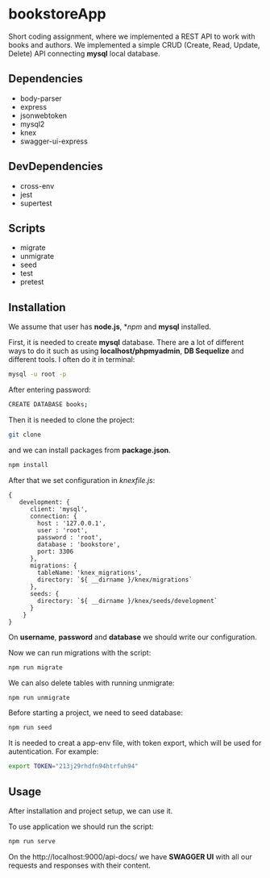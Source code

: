 # bookstoreApp

Short coding assignment, where we implemented a REST API to work with books and authors. We implemented a simple CRUD (Create, Read, Update, Delete) API connecting **mysql** local database.

## Dependencies

* body-parser
* express
* jsonwebtoken
* mysql2
* knex
* swagger-ui-express

## DevDependencies

* cross-env
* jest
* supertest

## Scripts

* migrate
* unmigrate
* seed
* test
* pretest


## Installation

We assume that user has **node.js**, **npm* and **mysql** installed.

First, it is needed to create **mysql** database. There are a lot of different ways to do it such as using **localhost/phpmyadmin**, **DB Sequelize** and different tools. I often do it in terminal:

```bash
mysql -u root -p
```

After entering password: 

```bash
CREATE DATABASE books;
```

Then it is needed to clone the project:

```bash
git clone 
```

and we can install packages from **package.json**.


```bash
npm install
```

After that we set configuration in *knexfile.js*:

```
{
   development: {
      client: 'mysql',
      connection: {
        host : '127.0.0.1',
        user : 'root',
        password : 'root',
        database : 'bookstore',
        port: 3306
      },
      migrations: {
        tableName: 'knex_migrations',
        directory: `${ __dirname }/knex/migrations`
      },
      seeds: {
        directory: `${ __dirname }/knex/seeds/development`
      }
    }
}
```

On **username**, **password** and **database** we should write our configuration.

Now we can run migrations with the script:

```bash
npm run migrate
```

We can also delete tables with running unmigrate:

```bash
npm run unmigrate
```

Before starting a project, we need to seed database:

```bash
npm run seed
```
It is needed to creat a app-env file, with token export, which will be used for autentication.
For example: 

```bash
export TOKEN="213j29rhdfn94htrfuh94"
```

## Usage

After installation and project setup, we can use it.

To use application we should run the script:

```bash
npm run serve
```

On the http://localhost:9000/api-docs/ we have **SWAGGER UI** with all our requests and responses with their content.
